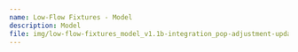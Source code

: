 ```yaml
---
name: Low-Flow Fixtures - Model
description: Model
file: img/low-flow-fixtures_model_v1.1b-integration_pop-adjustment-updated_oct2021.xlsm
---
```

